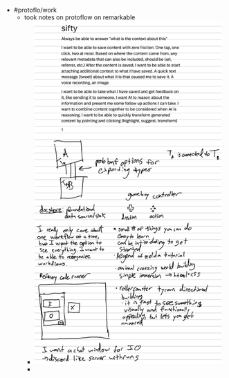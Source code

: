 - #protoflo/work
	- took notes on protoflow on remarkable
		- ![Lunabrain - page 18.png](../assets/Lunabrain_-_page_18_1693182268006_0.png)
		-